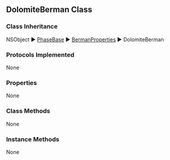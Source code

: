 ## DolomiteBerman Class  
### Class Inheritance  
NSObject ▶️ [PhaseBase](PhaseBase.html) ▶️ [BermanProperties](BermanProperties.html) ▶️ DolomiteBerman  

### Protocols Implemented  
None  

### Properties  
None 

### Class Methods  
None  

### Instance Methods  
None
